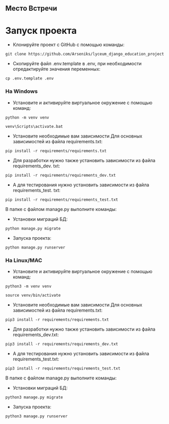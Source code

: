 ## Место Встречи

# Запуск проекта
- Клонируйте проект с GitHub с помощью команды:
```
git clone https://github.com/Arseniks/lyceum_django_education_project
```
- Скопируйте файл .env.template в .env, при необходимости отредактируйте 
  значения переменных:
```
cp .env.template .env
``` 
### На Windows
- Установите и активируйте виртуальное окружение с помощью команд:
```
python -m venv venv
``` 
```
venv\Scripts\activate.bat
``` 
- Установите необходимые вам зависимости
Для основных зависимостей из файла requirements.txt:
```
pip install -r requirements/requirements.txt
``` 
- Для разработки нужно также установить зависимости из файла requirements_dev.
txt:
```
pip install -r requirements/requirements_dev.txt
``` 
- А для тестирования нужно установить зависимости из файла requirements_test.
  txt:
```
pip install -r requirements/requirements_test.txt
```
В папке с файлом manage.py выполните команды:
- Установки миграций БД:
```
python manage.py migrate
```
- Запуска проекта:
```
python manage.py runserver
```
### На Linux/MAC
- Установите и активируйте виртуальное окружение с помощью команд:
```
python3 -m venv venv
``` 
```
source venv/bin/activate
``` 
- Установите необходимые вам зависимости
Для основных зависимостей из файла requirements.txt:
```
pip3 install -r requirements/requirements.txt
``` 
- Для разработки нужно также установить зависимости из файла requirements_dev.txt:
```
pip3 install -r requirements/requirements_dev.txt
``` 
- А для тестирования нужно установить зависимости из файла requirements_test.txt:
```
pip3 install -r requirements/requirements_test.txt
```
В папке с файлом manage.py выполните команды:
- Установки миграций БД:
```
python3 manage.py migrate
``````
- Запуска проекта:
```
python3 manage.py runserver
```